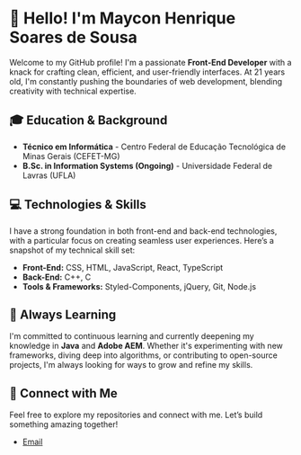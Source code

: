# 👋 Hello! I'm Maycon Henrique Soares de Sousa

Welcome to my GitHub profile! I'm a passionate **Front-End Developer** with a knack for crafting clean, efficient, and user-friendly interfaces. At 21 years old, I'm constantly pushing the boundaries of web development, blending creativity with technical expertise.

## 🎓 Education & Background

- **Técnico em Informática** - Centro Federal de Educação Tecnológica de Minas Gerais (CEFET-MG)
- **B.Sc. in Information Systems (Ongoing)** - Universidade Federal de Lavras (UFLA)

## 💻 Technologies & Skills

I have a strong foundation in both front-end and back-end technologies, with a particular focus on creating seamless user experiences. Here’s a snapshot of my technical skill set:

- **Front-End:** CSS, HTML, JavaScript, React, TypeScript
- **Back-End:** C++, C
- **Tools & Frameworks:** Styled-Components, jQuery, Git, Node.js

## 🌱 Always Learning

I'm committed to continuous learning and currently deepening my knowledge in **Java** and **Adobe AEM**. Whether it's experimenting with new frameworks, diving deep into algorithms, or contributing to open-source projects, I'm always looking for ways to grow and refine my skills.

## 🔗 Connect with Me

Feel free to explore my repositories and connect with me. Let’s build something amazing together!
<!-- - [LinkedIn](https://www.linkedin.com/in/maycon-sousa) -->
- [Email](mailto:mayconsousa91@outlook.com)
